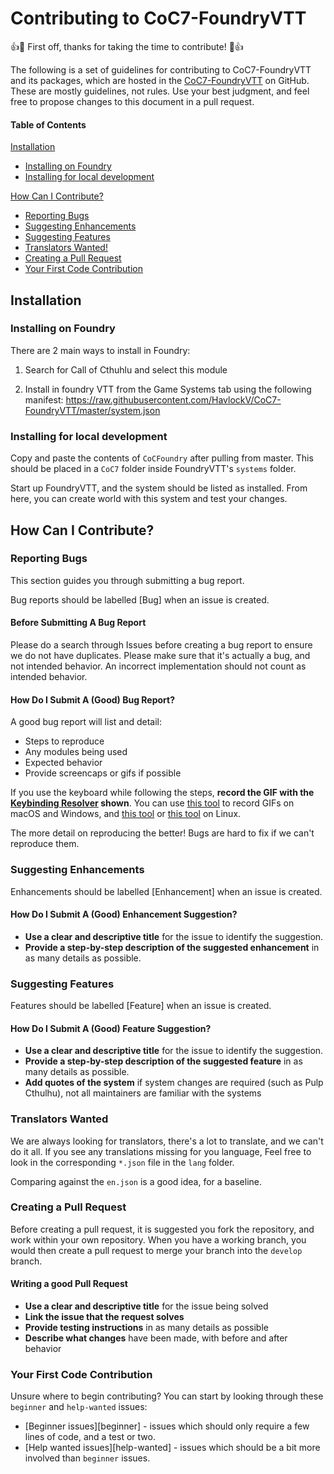 # Contributing to CoC7-FoundryVTT

:+1::tada: First off, thanks for taking the time to contribute! :tada::+1:

The following is a set of guidelines for contributing to CoC7-FoundryVTT and its packages, which are hosted in the [CoC7-FoundryVTT](https://github.com/HavlockV/CoC7-FoundryVTT) on GitHub. These are mostly guidelines, not rules. Use your best judgment, and feel free to propose changes to this document in a pull request.

#### Table of Contents

[Installation](#installation)
  * [Installing on Foundry](#installing-on-foundy)
  * [Installing for local development](#installing-for-local-development)

[How Can I Contribute?](#how-can-i-contribute)
  * [Reporting Bugs](#reporting-bugs)
  * [Suggesting Enhancements](#suggesting-enhancements)
  * [Suggesting Features](#suggesting-features)
  * [Translators Wanted!](#translators-wanted)
  * [Creating a Pull Request](#creating-a-pull-request)
  * [Your First Code Contribution](#your-first-code-contribution)

## Installation

### Installing on Foundry

There are 2 main ways to install in Foundry:

1. Search for Call of Cthuhlu and select this module

2. Install in foundry VTT from the Game Systems tab using the following manifest: <https://raw.githubusercontent.com/HavlockV/CoC7-FoundryVTT/master/system.json>

### Installing for local development

Copy and paste the contents of `CoCFoundry` after pulling from master. This should be placed in a `CoC7` folder inside 
FoundryVTT's `systems` folder. 

Start up FoundryVTT, and the system should be listed as installed. From here, you can create world
with this system and test your changes.


## How Can I Contribute?

### Reporting Bugs

This section guides you through submitting a bug report.

Bug reports should be labelled [Bug] when an issue is created.

#### Before Submitting A Bug Report

Please do a search through Issues before creating a bug report to ensure we do not have duplicates.
Please make sure that it's actually a bug, and not intended behavior. An incorrect implementation should not 
count as intended behavior.

#### How Do I Submit A (Good) Bug Report?

A good bug report will list and detail:

- Steps to reproduce
- Any modules being used
- Expected behavior
- Provide screencaps or gifs if possible

If you use the keyboard while following the steps, **record the GIF with the [Keybinding Resolver](https://github.com/atom/keybinding-resolver) shown**. You can use [this tool](https://www.cockos.com/licecap/) to record GIFs on macOS and Windows, and [this tool](https://github.com/colinkeenan/silentcast) or [this tool](https://github.com/GNOME/byzanz) on Linux.

The more detail on reproducing the better! Bugs are hard to fix if we can't reproduce them.

### Suggesting Enhancements

Enhancements should be labelled [Enhancement] when an issue is created.

#### How Do I Submit A (Good) Enhancement Suggestion?

* **Use a clear and descriptive title** for the issue to identify the suggestion.
* **Provide a step-by-step description of the suggested enhancement** in as many details as possible.

### Suggesting Features

Features should be labelled [Feature] when an issue is created.

#### How Do I Submit A (Good) Feature Suggestion?

* **Use a clear and descriptive title** for the issue to identify the suggestion.
* **Provide a step-by-step description of the suggested feature** in as many details as possible.
* **Add quotes of the system** if system changes are required (such as Pulp Cthulhu), not all maintainers are familiar with the systems

### Translators Wanted

We are always looking for translators, there's a lot to translate, and we can't do it all.
If you see any translations missing for you language, Feel free to look in the corresponding `*.json` file
in the `lang` folder.

Comparing against the `en.json` is a good idea, for a baseline. 


### Creating a Pull Request

Before creating a pull request, it is suggested you fork the repository, and work within your own repository. 
When you have a working branch, you would then create a pull request to merge your branch into the `develop` branch.

#### Writing a good Pull Request

* **Use a clear and descriptive title** for the issue being solved
* **Link the issue that the request solves**
* **Provide testing instructions** in as many details as possible
* **Describe what changes** have been made, with before and after behavior

### Your First Code Contribution

Unsure where to begin contributing? You can start by looking through these `beginner` and `help-wanted` issues:

* [Beginner issues][beginner] - issues which should only require a few lines of code, and a test or two.
* [Help wanted issues][help-wanted] - issues which should be a bit more involved than `beginner` issues.
